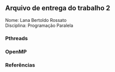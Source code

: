 ## Arquivo de entrega do trabalho 2

Nome: Lana Bertoldo Rossato  
Disciplina: Programação Paralela

### Pthreads

### OpenMP

### Referências
